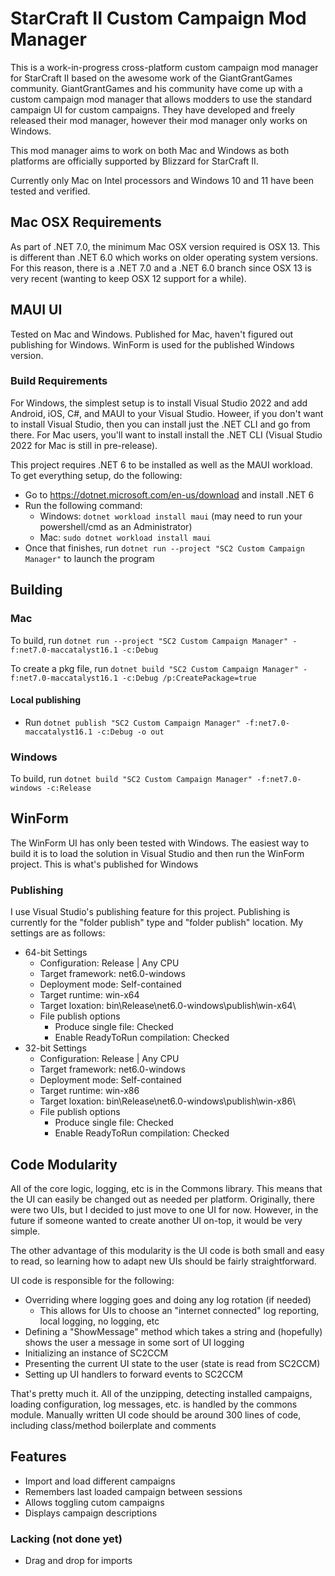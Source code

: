 # StarCraft II Custom Campaign Mod Manager

This is a work-in-progress cross-platform custom campaign mod manager for StarCraft II based on the awesome work of the GiantGrantGames community.
GiantGrantGames and his community have come up with a custom campaign mod manager that allows modders to use the standard campaign UI for custom campaigns.
They have developed and freely released their mod manager, however their mod manager only works on Windows.

This mod manager aims to work on both Mac and Windows as both platforms are officially supported by Blizzard for StarCraft II.

Currently only Mac on Intel processors and Windows 10 and 11 have been tested and verified.

## Mac OSX Requirements

As part of .NET 7.0, the minimum Mac OSX version required is OSX 13. This is different than .NET 6.0 which works on older operating system versions.
For this reason, there is a .NET 7.0 and a .NET 6.0 branch since OSX 13 is very recent (wanting to keep OSX 12 support for a while).

## MAUI UI

Tested on Mac and Windows. Published for Mac, haven't figured out publishing for Windows. WinForm is used for the published Windows version.

### Build Requirements

For Windows, the simplest setup is to install Visual Studio 2022 and add Android, iOS, C#, and MAUI to your Visual Studio.
Howeer, if you don't want to install Visual Studio, then you can install just the .NET CLI and go from there.
For Mac users, you'll want to install install the .NET CLI (Visual Studio 2022 for Mac is still in pre-release).

This project requires .NET 6 to be installed as well as the MAUI workload.
To get everything setup, do the following:

* Go to https://dotnet.microsoft.com/en-us/download and install .NET 6
* Run the following command:
    * Windows: `dotnet workload install maui` (may need to run your powershell/cmd as an Administrator)
    * Mac: `sudo dotnet workload install maui`
* Once that finishes, run `dotnet run --project "SC2 Custom Campaign Manager"` to launch the program

## Building

### Mac
To build, run `dotnet run --project "SC2 Custom Campaign Manager" -f:net7.0-maccatalyst16.1 -c:Debug`

To create a pkg file, run `dotnet build "SC2 Custom Campaign Manager" -f:net7.0-maccatalyst16.1 -c:Debug /p:CreatePackage=true`

#### Local publishing

* Run `dotnet publish "SC2 Custom Campaign Manager" -f:net7.0-maccatalyst16.1 -c:Debug -o out`

### Windows
To build, run `dotnet build "SC2 Custom Campaign Manager" -f:net7.0-windows -c:Release`

## WinForm

The WinForm UI has only been tested with Windows. The easiest way to build it is to load the solution in Visual Studio and then run the WinForm project.
This is what's published for Windows

### Publishing

I use Visual Studio's publishing feature for this project. Publishing is currently for the "folder publish" type and "folder publish" location. My settings are as follows:

* 64-bit Settings
  * Configuration: Release | Any CPU
  * Target framework: net6.0-windows
  * Deployment mode: Self-contained
  * Target runtime: win-x64
  * Target loxation: bin\Release\net6.0-windows\publish\win-x64\
  * File publish options
    * Produce single file: Checked
    * Enable ReadyToRun compilation: Checked
* 32-bit Settings
  * Configuration: Release | Any CPU
  * Target framework: net6.0-windows
  * Deployment mode: Self-contained
  * Target runtime: win-x86
  * Target loxation: bin\Release\net6.0-windows\publish\win-x86\
  * File publish options
    * Produce single file: Checked
    * Enable ReadyToRun compilation: Checked

## Code Modularity

All of the core logic, logging, etc is in the Commons library. This means that the UI can easily be changed out as needed per platform. Originally, there were two UIs, but I decided to just move to one UI for now. However, in the future if someone wanted to create another UI on-top, it would be very simple.

The other advantage of this modularity is the UI code is both small and easy to read, so learning how to adapt new UIs should be fairly straightforward.

UI code is responsible for the following:
* Overriding where logging goes and doing any log rotation (if needed)
    * This allows for UIs to choose an "internet connected" log reporting, local logging, no logging, etc
* Defining a "ShowMessage" method which takes a string and (hopefully) shows the user a message in some sort of UI logging
* Initializing an instance of SC2CCM
* Presenting the current UI state to the user (state is read from SC2CCM)
* Setting up UI handlers to forward events to SC2CCM

That's pretty much it. All of the unzipping, detecting installed campaigns, loading configuration, log messages, etc. is handled by the commons module. Manually written UI code should be around 300 lines of code, including class/method boilerplate and comments

## Features

* Import and load different campaigns
* Remembers last loaded campaign between sessions
* Allows toggling cutom campaigns
* Displays campaign descriptions

### Lacking (not done yet)

* Drag and drop for imports

